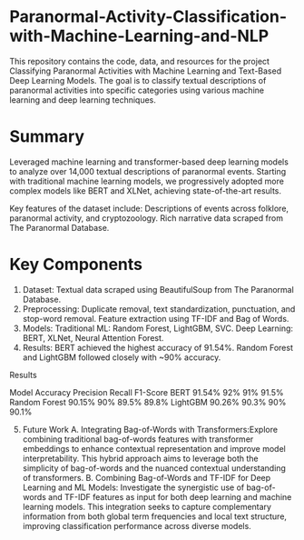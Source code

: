 # Paranormal-Activity-Classification-with-Machine-Learning-and-NLP
This repository contains the code, data, and resources for the project Classifying Paranormal Activities with Machine Learning and Text-Based Deep Learning Models. The goal is to classify textual descriptions of paranormal activities into specific categories using various machine learning and deep learning techniques.

# Summary
Leveraged machine learning and transformer-based deep learning models to analyze over 14,000 textual descriptions of paranormal events. Starting with traditional machine learning models, we progressively adopted more complex models like BERT and XLNet, achieving state-of-the-art results.

Key features of the dataset include:
Descriptions of events across folklore, paranormal activity, and cryptozoology.
Rich narrative data scraped from The Paranormal Database.

# Key Components
1. Dataset: Textual data scraped using BeautifulSoup from The Paranormal Database.
2. Preprocessing: Duplicate removal, text standardization, punctuation, and stop-word removal. Feature extraction using TF-IDF and Bag of Words.
3. Models:
   Traditional ML: Random Forest, LightGBM, SVC.
   Deep Learning: BERT, XLNet, Neural Attention Forest.
4. Results:
BERT achieved the highest accuracy of 91.54%.
Random Forest and LightGBM followed closely with ~90% accuracy.

Results

Model	            Accuracy	Precision	Recall	F1-Score
BERT	            91.54%	   92%	    91%	     91.5%
Random Forest	    90.15%	   90%	    89.5%	   89.8%
LightGBM	        90.26%	   90.3%	  90%	     90.1%

5. Future Work
A. Integrating Bag-of-Words with Transformers:Explore combining traditional bag-of-words features with transformer embeddings to enhance contextual representation and improve model interpretability. This hybrid approach aims to leverage both the simplicity of bag-of-words and the nuanced contextual understanding of transformers.
B. Combining Bag-of-Words and TF-IDF for Deep Learning and ML Models: Investigate the synergistic use of bag-of-words and TF-IDF features as input for both deep learning and machine learning models. This integration seeks to capture complementary information from both global term frequencies and local text structure, improving classification performance across diverse models.
